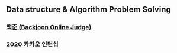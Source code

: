 ## Data structure & Algorithm Problem Solving

### [백준 (Backjoon Online Judge)](https://github.com/jiwoo-kimm/boj-java)
### [2020 카카오 인턴십](./2020%20카카오%20인턴십/README.md)

